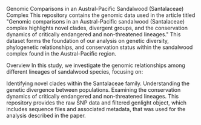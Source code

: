 Genomic Comparisons in an Austral-Pacific Sandalwood (Santalaceae) Complex
This repository contains the genomic data used in the article titled "Genomic comparisons in an Austral-Pacific sandalwood (Santalaceae) complex highlights novel clades, divergent groups, 
and the conservation dynamics of critically endangered and non-threatened lineages." This dataset forms the foundation of our analysis on genetic diversity, phylogenetic relationships, 
and conservation status within the sandalwood complex found in the Austral-Pacific region.

Overview
In this study, we investigate the genomic relationships among different lineages of sandalwood species, focusing on:

Identifying novel clades within the Santalaceae family.
Understanding the genetic divergence between populations.
Examining the conservation dynamics of critically endangered and non-threatened lineages.
This repository provides the raw SNP data and filtered genlight object, which includes sequence files and associated metadata, that was used for the analysis described in the paper.

